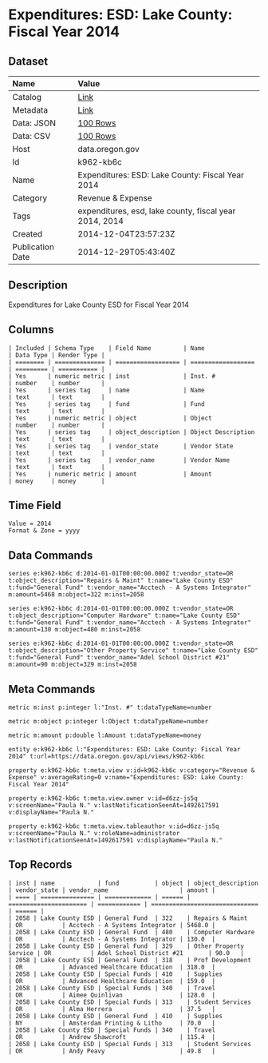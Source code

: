 # Expenditures: ESD: Lake County: Fiscal Year 2014

## Dataset

| Name | Value |
| :--- | :---- |
| Catalog | [Link](https://catalog.data.gov/dataset/expenditures-esd-lake-county-fiscal-year-2014-ae2d9) |
| Metadata | [Link](https://data.oregon.gov/api/views/k962-kb6c) |
| Data: JSON | [100 Rows](https://data.oregon.gov/api/views/k962-kb6c/rows.json?max_rows=100) |
| Data: CSV | [100 Rows](https://data.oregon.gov/api/views/k962-kb6c/rows.csv?max_rows=100) |
| Host | data.oregon.gov |
| Id | k962-kb6c |
| Name | Expenditures: ESD: Lake County: Fiscal Year 2014 |
| Category | Revenue & Expense |
| Tags | expenditures, esd, lake county, fiscal year 2014, 2014 |
| Created | 2014-12-04T23:57:23Z |
| Publication Date | 2014-12-29T05:43:40Z |

## Description

Expenditures for Lake County ESD for Fiscal Year 2014

## Columns

```ls
| Included | Schema Type    | Field Name         | Name               | Data Type | Render Type |
| ======== | ============== | ================== | ================== | ========= | =========== |
| Yes      | numeric metric | inst               | Inst. #            | number    | number      |
| Yes      | series tag     | name               | Name               | text      | text        |
| Yes      | series tag     | fund               | Fund               | text      | text        |
| Yes      | numeric metric | object             | Object             | number    | number      |
| Yes      | series tag     | object_description | Object Description | text      | text        |
| Yes      | series tag     | vendor_state       | Vendor State       | text      | text        |
| Yes      | series tag     | vendor_name        | Vendor Name        | text      | text        |
| Yes      | numeric metric | amount             | Amount             | money     | money       |
```

## Time Field

```ls
Value = 2014
Format & Zone = yyyy
```

## Data Commands

```ls
series e:k962-kb6c d:2014-01-01T00:00:00.000Z t:vendor_state=OR t:object_description="Repairs & Maint" t:name="Lake County ESD" t:fund="General Fund" t:vendor_name="Acctech - A Systems Integrator" m:amount=5468 m:object=322 m:inst=2058

series e:k962-kb6c d:2014-01-01T00:00:00.000Z t:vendor_state=OR t:object_description="Computer Hardware" t:name="Lake County ESD" t:fund="General Fund" t:vendor_name="Acctech - A Systems Integrator" m:amount=130 m:object=480 m:inst=2058

series e:k962-kb6c d:2014-01-01T00:00:00.000Z t:vendor_state=OR t:object_description="Other Property Service" t:name="Lake County ESD" t:fund="General Fund" t:vendor_name="Adel School District #21" m:amount=90 m:object=329 m:inst=2058
```

## Meta Commands

```ls
metric m:inst p:integer l:"Inst. #" t:dataTypeName=number

metric m:object p:integer l:Object t:dataTypeName=number

metric m:amount p:double l:Amount t:dataTypeName=money

entity e:k962-kb6c l:"Expenditures: ESD: Lake County: Fiscal Year 2014" t:url=https://data.oregon.gov/api/views/k962-kb6c

property e:k962-kb6c t:meta.view v:id=k962-kb6c v:category="Revenue & Expense" v:averageRating=0 v:name="Expenditures: ESD: Lake County: Fiscal Year 2014"

property e:k962-kb6c t:meta.view.owner v:id=d6zz-js5q v:screenName="Paula N." v:lastNotificationSeenAt=1492617591 v:displayName="Paula N."

property e:k962-kb6c t:meta.view.tableauthor v:id=d6zz-js5q v:screenName="Paula N." v:roleName=administrator v:lastNotificationSeenAt=1492617591 v:displayName="Paula N."
```

## Top Records

```ls
| inst | name            | fund          | object | object_description     | vendor_state | vendor_name                    | amount | 
| ==== | =============== | ============= | ====== | ====================== | ============ | ============================== | ====== | 
| 2058 | Lake County ESD | General Fund  | 322    | Repairs & Maint        | OR           | Acctech - A Systems Integrator | 5468.0 | 
| 2058 | Lake County ESD | General Fund  | 480    | Computer Hardware      | OR           | Acctech - A Systems Integrator | 130.0  | 
| 2058 | Lake County ESD | General Fund  | 329    | Other Property Service | OR           | Adel School District #21       | 90.0   | 
| 2058 | Lake County ESD | General Fund  | 318    | Prof Development       | OR           | Advanced Healthcare Education  | 318.0  | 
| 2058 | Lake County ESD | Special Funds | 410    | Supplies               | OR           | Advanced Healthcare Education  | 159.0  | 
| 2058 | Lake County ESD | Special Funds | 340    | Travel                 | OR           | Aimee Quinlivan                | 128.0  | 
| 2058 | Lake County ESD | Special Funds | 313    | Student Services       | OR           | Alma Herrera                   | 37.5   | 
| 2058 | Lake County ESD | General Fund  | 410    | Supplies               | NY           | Amsterdam Printing & Litho     | 70.0   | 
| 2058 | Lake County ESD | Special Funds | 340    | Travel                 | OR           | Andrew Shawcroft               | 115.4  | 
| 2058 | Lake County ESD | Special Funds | 313    | Student Services       | OR           | Andy Peavy                     | 49.8   | 
```
